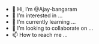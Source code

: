 - 👋 Hi, I’m @Ajay-bangaram
- 👀 I’m interested in ...
- 🌱 I’m currently learning ...
- 💞️ I’m looking to collaborate on ...
- 📫 How to reach me ...

<!---
Ajay-bangaram/Ajay-bangaram is a ✨ special ✨ repository because its `README.md` (this file) appears on your GitHub profile.
You can click the Preview link to take a look at your changes.
--->

